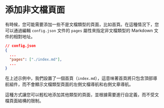# 添加非文檔頁面

有時候，您可能需要添加一些不是文檔類型的頁面，比如首頁。在這種情況下，您可以通過編輯 `config.json` 文件的 `pages` 屬性來指定非文檔類型的 Markdown 文件的相對地址。

```json
// config.json
{
  ...
  "pages": ["./index.md"],
  ...
}
```

在上述示例中，我們設置了一個首頁（`index.md`），這意味著首頁將只包含頂部導航組件，而不會顯示文檔類型頁面的左側文檔導航和右側文章導航。

這種方式讓您可以輕松地添加其他類型的頁面，並根據需要進行自定義，而不受文檔頁面結構的限制。